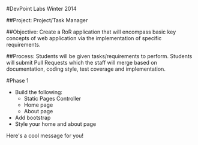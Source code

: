 #DevPoint Labs Winter 2014

##Project:
Project/Task Manager

##Objective:
Create a RoR application that will encompass basic key concepts of web application via the implementation of specific requirements.

##Process:
Students will be given tasks/requirements to perform. Students will submit Pull Requests which the staff will merge based on documentation, coding style, test coverage and implementation.

#Phase 1
- Build the following:
	- Static Pages Controller
	- Home page
	- About page
- Add bootstrap
- Style your home and about page

Here's a cool message for you!